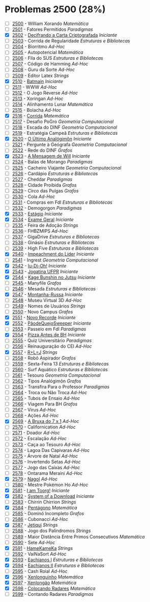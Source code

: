 # Problemas 2500 (28%)

  - [ ]  [2500](https://www.urionlinejudge.com.br/judge/pt/problems/view/2500) - William Xorando *Matemática*
  - [ ]  [2501](https://www.urionlinejudge.com.br/judge/pt/problems/view/2501) - Fatores Permitidos *Paradigmas*
  - [x]  [2502](https://www.urionlinejudge.com.br/judge/pt/problems/view/2502) - [Decifrando a Carta Criptografada](https://github.com/potigol/uoj-potigol/blob/master/src/2500/2502.poti) *Iniciante*
  - [ ]  [2503](https://www.urionlinejudge.com.br/judge/pt/problems/view/2503) - Corrida de Regularidade *Estruturas e Bibliotecas*
  - [ ]  [2504](https://www.urionlinejudge.com.br/judge/pt/problems/view/2504) - Biorritmo *Ad-Hoc*
  - [ ]  [2505](https://www.urionlinejudge.com.br/judge/pt/problems/view/2505) - Autopotencial *Matemática*
  - [ ]  [2506](https://www.urionlinejudge.com.br/judge/pt/problems/view/2506) - Fila do SUS *Estruturas e Bibliotecas*
  - [ ]  [2507](https://www.urionlinejudge.com.br/judge/pt/problems/view/2507) - Código de Hamming *Ad-Hoc*
  - [ ]  [2508](https://www.urionlinejudge.com.br/judge/pt/problems/view/2508) - Guru da Sorte *Ad-Hoc*
  - [ ]  [2509](https://www.urionlinejudge.com.br/judge/pt/problems/view/2509) - Editor Latex *Strings*
  - [x]  [2510](https://www.urionlinejudge.com.br/judge/pt/problems/view/2510) - [Batmain](https://github.com/potigol/uoj-potigol/blob/master/src/2500/2510.poti) *Iniciante*
  - [ ]  [2511](https://www.urionlinejudge.com.br/judge/pt/problems/view/2511) - WWW *Ad-Hoc*
  - [ ]  [2512](https://www.urionlinejudge.com.br/judge/pt/problems/view/2512) - O Jogo Reverse *Ad-Hoc*
  - [ ]  [2513](https://www.urionlinejudge.com.br/judge/pt/problems/view/2513) - Xoringan *Ad-Hoc*
  - [ ]  [2514](https://www.urionlinejudge.com.br/judge/pt/problems/view/2514) - Alinhamento Lunar *Matemática*
  - [ ]  [2515](https://www.urionlinejudge.com.br/judge/pt/problems/view/2515) - Bolacha *Ad-Hoc*
  - [x]  [2516](https://www.urionlinejudge.com.br/judge/pt/problems/view/2516) - [Corrida](https://github.com/potigol/uoj-potigol/blob/master/src/2500/2516.poti) *Matemática*
  - [ ]  [2517](https://www.urionlinejudge.com.br/judge/pt/problems/view/2517) - Desafio PoGro *Geometria Computacional*
  - [ ]  [2518](https://www.urionlinejudge.com.br/judge/pt/problems/view/2518) - Escada do DINF *Geometria Computacional*
  - [ ]  [2519](https://www.urionlinejudge.com.br/judge/pt/problems/view/2519) - Estratégia Campeã *Estruturas e Bibliotecas*
  - [x]  [2520](https://www.urionlinejudge.com.br/judge/pt/problems/view/2520) - [O Último Analógimôn](https://github.com/potigol/uoj-potigol/blob/master/src/2500/2520.poti) *Iniciante*
  - [ ]  [2521](https://www.urionlinejudge.com.br/judge/pt/problems/view/2521) - Pergunte à Geógrafa *Geometria Computacional*
  - [ ]  [2522](https://www.urionlinejudge.com.br/judge/pt/problems/view/2522) - Rede do DINF *Grafos*
  - [x]  [2523](https://www.urionlinejudge.com.br/judge/pt/problems/view/2523) - [A Mensagem de Will](https://github.com/potigol/uoj-potigol/blob/master/src/2500/2523.poti) *Iniciante*
  - [ ]  [2524](https://www.urionlinejudge.com.br/judge/pt/problems/view/2524) - Balas de Morango *Paradigmas*
  - [ ]  [2525](https://www.urionlinejudge.com.br/judge/pt/problems/view/2525) - Cacheiro Viajante *Geometria Computacional*
  - [ ]  [2526](https://www.urionlinejudge.com.br/judge/pt/problems/view/2526) - Cardápio *Estruturas e Bibliotecas*
  - [ ]  [2527](https://www.urionlinejudge.com.br/judge/pt/problems/view/2527) - Cheddar *Paradigmas*
  - [ ]  [2528](https://www.urionlinejudge.com.br/judge/pt/problems/view/2528) - Cidade Proibida *Grafos*
  - [ ]  [2529](https://www.urionlinejudge.com.br/judge/pt/problems/view/2529) - Circo das Pulgas *Grafos*
  - [ ]  [2530](https://www.urionlinejudge.com.br/judge/pt/problems/view/2530) - Cola *Ad-Hoc*
  - [ ]  [2531](https://www.urionlinejudge.com.br/judge/pt/problems/view/2531) - Compras em FdI *Estruturas e Bibliotecas*
  - [ ]  [2532](https://www.urionlinejudge.com.br/judge/pt/problems/view/2532) - Demogorgon *Paradigmas*
  - [x]  [2533](https://www.urionlinejudge.com.br/judge/pt/problems/view/2533) - [Estágio](https://github.com/potigol/uoj-potigol/blob/master/src/2500/2533.poti) *Iniciante*
  - [x]  [2534](https://www.urionlinejudge.com.br/judge/pt/problems/view/2534) - [Exame Geral](https://github.com/potigol/uoj-potigol/blob/master/src/2500/2534.poti) *Iniciante*
  - [ ]  [2535](https://www.urionlinejudge.com.br/judge/pt/problems/view/2535) - Feira de Adoção *Strings*
  - [ ]  [2536](https://www.urionlinejudge.com.br/judge/pt/problems/view/2536) - FHBZMIPS *Ad-Hoc*
  - [ ]  [2537](https://www.urionlinejudge.com.br/judge/pt/problems/view/2537) - GigaDrive *Estruturas e Bibliotecas*
  - [ ]  [2538](https://www.urionlinejudge.com.br/judge/pt/problems/view/2538) - Ginásio *Estruturas e Bibliotecas*
  - [ ]  [2539](https://www.urionlinejudge.com.br/judge/pt/problems/view/2539) - High Five *Estruturas e Bibliotecas*
  - [x]  [2540](https://www.urionlinejudge.com.br/judge/pt/problems/view/2540) - [Impeachment do Líder](https://github.com/potigol/uoj-potigol/blob/master/src/2500/2540.poti) *Iniciante*
  - [ ]  [2541](https://www.urionlinejudge.com.br/judge/pt/problems/view/2541) - Ingrest *Geometria Computacional*
  - [x]  [2542](https://www.urionlinejudge.com.br/judge/pt/problems/view/2542) - [Iu-Di-Oh!](https://github.com/potigol/uoj-potigol/blob/master/src/2500/2542.poti) *Iniciante*
  - [x]  [2543](https://www.urionlinejudge.com.br/judge/pt/problems/view/2543) - [Jogatina UFPR](https://github.com/potigol/uoj-potigol/blob/master/src/2500/2543.poti) *Iniciante*
  - [x]  [2544](https://www.urionlinejudge.com.br/judge/pt/problems/view/2544) - [Kage Bunshin no Jutsu](https://github.com/potigol/uoj-potigol/blob/master/src/2500/2544.poti) *Iniciante*
  - [ ]  [2545](https://www.urionlinejudge.com.br/judge/pt/problems/view/2545) - Manyfile *Grafos*
  - [ ]  [2546](https://www.urionlinejudge.com.br/judge/pt/problems/view/2546) - Mesada *Estruturas e Bibliotecas*
  - [x]  [2547](https://www.urionlinejudge.com.br/judge/pt/problems/view/2547) - [Montanha-Russa](https://github.com/potigol/uoj-potigol/blob/master/src/2500/2547.poti) *Iniciante*
  - [ ]  [2548](https://www.urionlinejudge.com.br/judge/pt/problems/view/2548) - Museu Virtual 3D *Ad-Hoc*
  - [ ]  [2549](https://www.urionlinejudge.com.br/judge/pt/problems/view/2549) - Nomes de Usuários *Strings*
  - [ ]  [2550](https://www.urionlinejudge.com.br/judge/pt/problems/view/2550) - Novo Campus *Grafos*
  - [x]  [2551](https://www.urionlinejudge.com.br/judge/pt/problems/view/2551) - [Novo Recorde](https://github.com/potigol/uoj-potigol/blob/master/src/2500/2551.poti) *Iniciante*
  - [x]  [2552](https://www.urionlinejudge.com.br/judge/pt/problems/view/2552) - [PãodeQuejoSweeper](https://github.com/potigol/uoj-potigol/blob/master/src/2500/2552.poti) *Iniciante*
  - [ ]  [2553](https://www.urionlinejudge.com.br/judge/pt/problems/view/2553) - Passeio em FdI *Paradigmas*
  - [x]  [2554](https://www.urionlinejudge.com.br/judge/pt/problems/view/2554) - [Pizza Antes de BH](https://github.com/potigol/uoj-potigol/blob/master/src/2500/2554.poti) *Iniciante*
  - [ ]  [2555](https://www.urionlinejudge.com.br/judge/pt/problems/view/2555) - Quiz Universitário *Paradigmas*
  - [ ]  [2556](https://www.urionlinejudge.com.br/judge/pt/problems/view/2556) - Reinauguração do CEI *Ad-Hoc*
  - [x]  [2557](https://www.urionlinejudge.com.br/judge/pt/problems/view/2557) - [R+L=J](https://github.com/potigol/uoj-potigol/blob/master/src/2500/2557.poti) *Strings*
  - [ ]  [2558](https://www.urionlinejudge.com.br/judge/pt/problems/view/2558) - Robô Aspirador *Grafos*
  - [ ]  [2559](https://www.urionlinejudge.com.br/judge/pt/problems/view/2559) - Sexta-Feira 13 *Estruturas e Bibliotecas*
  - [ ]  [2560](https://www.urionlinejudge.com.br/judge/pt/problems/view/2560) - Surf Aquático *Estruturas e Bibliotecas*
  - [ ]  [2561](https://www.urionlinejudge.com.br/judge/pt/problems/view/2561) - Tesouro *Geometria Computacional*
  - [ ]  [2562](https://www.urionlinejudge.com.br/judge/pt/problems/view/2562) - Tipos Analógimôn *Grafos*
  - [ ]  [2563](https://www.urionlinejudge.com.br/judge/pt/problems/view/2563) - Transfira Para o Professor *Paradigmas*
  - [ ]  [2564](https://www.urionlinejudge.com.br/judge/pt/problems/view/2564) - Troca ou Não Troca *Ad-Hoc*
  - [ ]  [2565](https://www.urionlinejudge.com.br/judge/pt/problems/view/2565) - Tubos de Ensaio *Ad-Hoc*
  - [ ]  [2566](https://www.urionlinejudge.com.br/judge/pt/problems/view/2566) - Viagem Para BH *Grafos*
  - [ ]  [2567](https://www.urionlinejudge.com.br/judge/pt/problems/view/2567) - Virus *Ad-Hoc*
  - [ ]  [2568](https://www.urionlinejudge.com.br/judge/pt/problems/view/2568) - Ações *Ad-Hoc*
  - [x]  [2569](https://www.urionlinejudge.com.br/judge/pt/problems/view/2569) - [A Bruxa do 7 x 1](https://github.com/potigol/uoj-potigol/blob/master/src/2500/2569.poti) *Ad-Hoc*
  - [ ]  [2570](https://www.urionlinejudge.com.br/judge/pt/problems/view/2570) - Californication *Ad-Hoc*
  - [ ]  [2571](https://www.urionlinejudge.com.br/judge/pt/problems/view/2571) - Doador *Ad-Hoc*
  - [ ]  [2572](https://www.urionlinejudge.com.br/judge/pt/problems/view/2572) - Escalação *Ad-Hoc*
  - [ ]  [2573](https://www.urionlinejudge.com.br/judge/pt/problems/view/2573) - Caça ao Tesouro *Ad-Hoc*
  - [ ]  [2574](https://www.urionlinejudge.com.br/judge/pt/problems/view/2574) - Lagoa Das Capivaras *Ad-Hoc*
  - [ ]  [2575](https://www.urionlinejudge.com.br/judge/pt/problems/view/2575) - Árvore de Natal *Ad-Hoc*
  - [ ]  [2576](https://www.urionlinejudge.com.br/judge/pt/problems/view/2576) - Invertendo Setas *Ad-Hoc*
  - [ ]  [2577](https://www.urionlinejudge.com.br/judge/pt/problems/view/2577) - Jogo das Caixas *Ad-Hoc*
  - [ ]  [2578](https://www.urionlinejudge.com.br/judge/pt/problems/view/2578) - Ontarama Meraini *Ad-Hoc*
  - [x]  [2579](https://www.urionlinejudge.com.br/judge/pt/problems/view/2579) - [Nagol](https://github.com/potigol/uoj-potigol/blob/master/src/2500/2579.poti) *Ad-Hoc*
  - [ ]  [2580](https://www.urionlinejudge.com.br/judge/pt/problems/view/2580) - Mestre Pokémon Ho *Ad-Hoc*
  - [x]  [2581](https://www.urionlinejudge.com.br/judge/pt/problems/view/2581) - [I am Toorg!](https://github.com/potigol/uoj-potigol/blob/master/src/2500/2581.poti) *Iniciante*
  - [x]  [2582](https://www.urionlinejudge.com.br/judge/pt/problems/view/2582) - [System of a Download](https://github.com/potigol/uoj-potigol/blob/master/src/2500/2582.poti) *Iniciante*
  - [ ]  [2583](https://www.urionlinejudge.com.br/judge/pt/problems/view/2583) - Chirrin Chirrion *Strings*
  - [x]  [2584](https://www.urionlinejudge.com.br/judge/pt/problems/view/2584) - [Pentágono](https://github.com/potigol/uoj-potigol/blob/master/src/2500/2584.poti) *Matemática*
  - [ ]  [2585](https://www.urionlinejudge.com.br/judge/pt/problems/view/2585) - Dominó Incompleto *Grafos*
  - [ ]  [2586](https://www.urionlinejudge.com.br/judge/pt/problems/view/2586) - Cubonacci *Ad-Hoc*
  - [x]  [2587](https://www.urionlinejudge.com.br/judge/pt/problems/view/2587) - [Jetiqui](https://github.com/potigol/uoj-potigol/blob/master/src/2500/2587.poti) *Strings*
  - [ ]  [2588](https://www.urionlinejudge.com.br/judge/pt/problems/view/2588) - Jogo dos Palíndromos *Strings*
  - [ ]  [2589](https://www.urionlinejudge.com.br/judge/pt/problems/view/2589) - Maior Distância Entre Primos Consecutivos *Matemática*
  - [ ]  [2590](https://www.urionlinejudge.com.br/judge/pt/problems/view/2590) - Sete *Ad-Hoc*
  - [x]  [2591](https://www.urionlinejudge.com.br/judge/pt/problems/view/2591) - [HameKameKa](https://github.com/potigol/uoj-potigol/blob/master/src/2500/2591.poti) *Strings*
  - [ ]  [2592](https://www.urionlinejudge.com.br/judge/pt/problems/view/2592) - VaiNaSort *Ad-Hoc*
  - [x]  [2593](https://www.urionlinejudge.com.br/judge/pt/problems/view/2593) - [Eachianos I](https://github.com/potigol/uoj-potigol/blob/master/src/2500/2593.poti) *Estruturas e Bibliotecas*
  - [x]  [2594](https://www.urionlinejudge.com.br/judge/pt/problems/view/2594) - [Eachianos II](https://github.com/potigol/uoj-potigol/blob/master/src/2500/2594.poti) *Estruturas e Bibliotecas*
  - [ ]  [2595](https://www.urionlinejudge.com.br/judge/pt/problems/view/2595) - Cash Roial *Ad-Hoc*
  - [x]  [2596](https://www.urionlinejudge.com.br/judge/pt/problems/view/2596) - [Xenlonguinho](https://github.com/potigol/uoj-potigol/blob/master/src/2500/2596.poti) *Matemática*
  - [x]  [2597](https://www.urionlinejudge.com.br/judge/pt/problems/view/2597) - [Xenlongão](https://github.com/potigol/uoj-potigol/blob/master/src/2500/2597.poti) *Matemática*
  - [x]  [2598](https://www.urionlinejudge.com.br/judge/pt/problems/view/2598) - [Colocando Radares](https://github.com/potigol/uoj-potigol/blob/master/src/2500/2598.poti) *Matemática*
  - [ ]  [2599](https://www.urionlinejudge.com.br/judge/pt/problems/view/2599) - Contando Radares *Paradigmas*